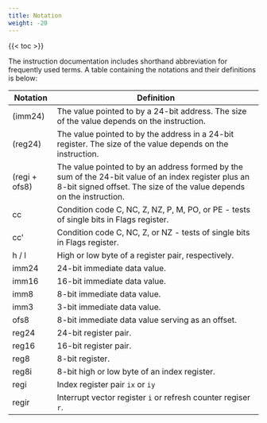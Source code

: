 ```yaml
---
title: Notation
weight: -20
---
```


{{< toc >}}

The instruction documentation includes shorthand abbreviation for frequently used terms. A table containing the notations and their definitions is below:

| Notation      | Definition                                                                                                                                                                   |
|---------------|------------------------------------------------------------------------------------------------------------------------------------------------------------------------------|
| (imm24)       | The value pointed to by a 24-bit address. The size of the value depends on the instruction.                                                                                  |
| (reg24)       | The value pointed to by the address in a 24-bit register. The size of the value depends on the instruction.                                                                  |
| (regi + ofs8) | The value pointed to by an address formed by the sum of the 24-bit value of an index register plus an 8-bit signed offset. The size of the value depends on the instruction. |
| cc            | Condition code C, NC, Z, NZ, P, M, PO, or PE - tests of single bits in Flags register.                                                                                       |
| cc'           | Condition code C, NC, Z, or NZ - tests of single bits in Flags register.                                                                                                     |
| h / l         | High or low byte of a register pair, respectively.                                                                                                                           |
| imm24         | 24-bit immediate data value.                                                                                                                                                 |
| imm16         | 16-bit immediate data value.                                                                                                                                                 |
| imm8          | 8-bit immediate data value.                                                                                                                                                  |
| imm3          | 3-bit immediate data value.                                                                                                                                                  |
| ofs8          | 8-bit immediate data value serving as an offset.                                                                                                                             |
| reg24         | 24-bit register pair.                                                                                                                                                        |
| reg16         | 16-bit register pair.                                                                                                                                                        |
| reg8          | 8-bit register.                                                                                                                                                              |
| reg8i         | 8-bit high or low byte of an index register.                                                                                                                                 |
| regi          | Index register pair `ix` or `iy`                                                                                                                                             |
| regir         | Interrupt vector register `i` or refresh counter regiser `r`.                                                                                                                |
